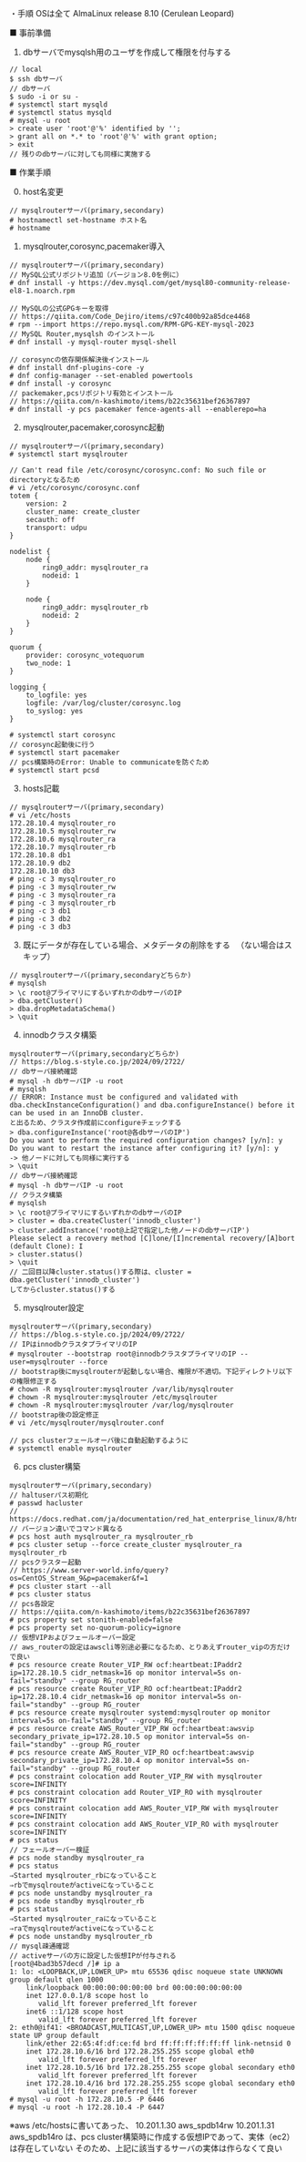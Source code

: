・手順
OSは全て AlmaLinux release 8.10 (Cerulean Leopard)

■ 事前準備

1. dbサーバでmysqlsh用のユーザを作成して権限を付与する
````````````````````````````````````````````````````
// local
$ ssh dbサーバ
// dbサーバ
$ sudo -i or su -
# systemctl start mysqld
# systemctl status mysqld
# mysql -u root
> create user 'root'@'%' identified by '';
> grant all on *.* to 'root'@'%' with grant option;
> exit
// 残りのdbサーバに対しても同様に実施する
````````````````````````````````````````````````````

■ 作業手順

0. host名変更
```````````````````````````````
// mysqlrouterサーバ(primary,secondary)
# hostnamectl set-hostname ホスト名
# hostname
```````````````````````````````

1. mysqlrouter,corosync,pacemaker導入
````````````````````````````````````````````````````
// mysqlrouterサーバ(primary,secondary)
// MySQL公式リポジトリ追加（バージョン8.0を例に）
# dnf install -y https://dev.mysql.com/get/mysql80-community-release-el8-1.noarch.rpm

// MySQLの公式GPGキーを取得
// https://qiita.com/Code_Dejiro/items/c97c400b92a85dce4468
# rpm --import https://repo.mysql.com/RPM-GPG-KEY-mysql-2023
// MySQL Router,mysqlsh のインストール
# dnf install -y mysql-router mysql-shell

// corosyncの依存関係解決後インストール
# dnf install dnf-plugins-core -y
# dnf config-manager --set-enabled powertools
# dnf install -y corosync
// packemaker,pcsリポジトリ有効とインストール
// https://qiita.com/n-kashimoto/items/b22c35631bef26367897
# dnf install -y pcs pacemaker fence-agents-all --enablerepo=ha
````````````````````````````````````````````````````

2. mysqlrouter,pacemaker,corosync起動
````````````````````````````````````````````````````
// mysqlrouterサーバ(primary,secondary)
# systemctl start mysqlrouter

// Can't read file /etc/corosync/corosync.conf: No such file or directoryとなるため
# vi /etc/corosync/corosync.conf
totem {
    version: 2
    cluster_name: create_cluster
    secauth: off
    transport: udpu
}

nodelist {
    node {
        ring0_addr: mysqlrouter_ra
        nodeid: 1
    }

    node {
        ring0_addr: mysqlrouter_rb
        nodeid: 2
    }
}

quorum {
    provider: corosync_votequorum
    two_node: 1
}

logging {
    to_logfile: yes
    logfile: /var/log/cluster/corosync.log
    to_syslog: yes
}

# systemctl start corosync
// corosync起動後に行う
# systemctl start pacemaker
// pcs構築時のError: Unable to communicateを防ぐため
# systemctl start pcsd
````````````````````````````````````````````````````

3. hosts記載
````````````````````````````````````````````````````
// mysqlrouterサーバ(primary,secondary)
# vi /etc/hosts
172.28.10.4 mysqlrouter_ro
172.28.10.5 mysqlrouter_rw
172.28.10.6 mysqlrouter_ra
172.28.10.7 mysqlrouter_rb
172.28.10.8 db1
172.28.10.9 db2
172.28.10.10 db3 
# ping -c 3 mysqlrouter_ro
# ping -c 3 mysqlrouter_rw
# ping -c 3 mysqlrouter_ra
# ping -c 3 mysqlrouter_rb
# ping -c 3 db1
# ping -c 3 db2
# ping -c 3 db3
````````````````````````````````````````````````````

3. 既にデータが存在している場合、メタデータの削除をする
　（ない場合はスキップ）
````````````````````````````````````````````````````
// mysqlrouterサーバ(primary,secondaryどちらか)
# mysqlsh
> \c root@プライマリにするいずれかのdbサーバのIP
> dba.getCluster()
> dba.dropMetadataSchema()
> \quit
````````````````````````````````````````````````````

4. innodbクラスタ構築
````````````````````````````````````````````````````
mysqlrouterサーバ(primary,secondaryどちらか)
// https://blog.s-style.co.jp/2024/09/2722/
// dbサーバ接続確認
# mysql -h dbサーバIP -u root
# mysqlsh
// ERROR: Instance must be configured and validated with dba.checkInstanceConfiguration() and dba.configureInstance() before it can be used in an InnoDB cluster.
と出るため、クラスタ作成前にconfigureチェックする
> dba.configureInstance('root@各dbサーバのIP')
Do you want to perform the required configuration changes? [y/n]: y
Do you want to restart the instance after configuring it? [y/n]: y
-> 他ノードに対しても同様に実行する
> \quit
// dbサーバ接続確認
# mysql -h dbサーバIP -u root
// クラスタ構築
# mysqlsh
> \c root@プライマリにするいずれかのdbサーバのIP
> cluster = dba.createCluster('innodb_cluster')
> cluster.addInstance('root@上記で指定した他ノードのdbサーバIP')
Please select a recovery method [C]lone/[I]ncremental recovery/[A]bort (default Clone): I
> cluster.status()
> \quit
// 二回目以降cluster.status()する際は、cluster = dba.getCluster('innodb_cluster')
してからcluster.status()する
````````````````````````````````````````````````````

5. mysqlrouter設定
````````````````````````````````````````````````````
mysqlrouterサーバ(primary,secondary)
// https://blog.s-style.co.jp/2024/09/2722/
// IPはinnodbクラスタプライマリのIP
# mysqlrouter --bootstrap root@innodbクラスタプライマリのIP --user=mysqlrouter --force
// bootstrap後にmysqlrouterが起動しない場合、権限が不適切。下記ディレクトリ以下の権限修正する
# chown -R mysqlrouter:mysqlrouter /var/lib/mysqlrouter 
# chown -R mysqlrouter:mysqlrouter /etc/mysqlrouter
# chown -R mysqlrouter:mysqlrouter /var/log/mysqlrouter
// bootstrap後の設定修正
# vi /etc/mysqlrouter/mysqlrouter.conf

// pcs clusterフェールオーバ後に自動起動するように
# systemctl enable mysqlrouter
````````````````````````````````````````````````````

6. pcs cluster構築
````````````````````````````````````````````````````
mysqlrouterサーバ(primary,secondary)
// haltuserパス初期化
# passwd hacluster
// https://docs.redhat.com/ja/documentation/red_hat_enterprise_linux/8/html/considerations_in_adopting_rhel_8/new_commands_for_authenticating_nodes_in_a_cluster
// バージョン違いでコマンド異なる
# pcs host auth mysqlrouter_ra mysqlrouter_rb
# pcs cluster setup --force create_cluster mysqlrouter_ra mysqlrouter_rb
// pcsクラスター起動
// https://www.server-world.info/query?os=CentOS_Stream_9&p=pacemaker&f=1
# pcs cluster start --all
# pcs cluster status
// pcs各設定
// https://qiita.com/n-kashimoto/items/b22c35631bef26367897
# pcs property set stonith-enabled=false
# pcs property set no-quorum-policy=ignore
// 仮想VIPおよびフェールオーバー設定
// aws_routerの設定はawscli等別途必要になるため、とりあえずrouter_vipの方だけで良い
# pcs resource create Router_VIP_RW ocf:heartbeat:IPaddr2 ip=172.28.10.5 cidr_netmask=16 op monitor interval=5s on-fail="standby" --group RG_router
# pcs resource create Router_VIP_RO ocf:heartbeat:IPaddr2 ip=172.28.10.4 cidr_netmask=16 op monitor interval=5s on-fail="standby" --group RG_router
# pcs resource create mysqlrouter systemd:mysqlrouter op monitor interval=5s on-fail="standby" --group RG_router
# pcs resource create AWS_Router_VIP_RW ocf:heartbeat:awsvip secondary_private_ip=172.28.10.5 op monitor interval=5s on-fail="standby" --group RG_router
# pcs resource create AWS_Router_VIP_RO ocf:heartbeat:awsvip secondary_private_ip=172.28.10.4 op monitor interval=5s on-fail="standby" --group RG_router
# pcs constraint colocation add Router_VIP_RW with mysqlrouter score=INFINITY
# pcs constraint colocation add Router_VIP_RO with mysqlrouter score=INFINITY
# pcs constraint colocation add AWS_Router_VIP_RW with mysqlrouter score=INFINITY
# pcs constraint colocation add AWS_Router_VIP_RO with mysqlrouter score=INFINITY
# pcs status
// フェールオーバー検証
# pcs node standby mysqlrouter_ra
# pcs status 
⇒Started mysqlrouter_rbになっていること
⇒rbでmysqlrouteがactiveになっていること
# pcs node unstandby mysqlrouter_ra
# pcs node standby mysqlrouter_rb
# pcs status 
⇒Started mysqlrouter_raになっていること
⇒raでmysqlrouteがactiveになっていること
# pcs node unstandby mysqlrouter_rb
// mysql疎通確認
// activeサーバの方に設定した仮想IPが付与される
[root@4bad3b57decd /]# ip a
1: lo: <LOOPBACK,UP,LOWER_UP> mtu 65536 qdisc noqueue state UNKNOWN group default qlen 1000
    link/loopback 00:00:00:00:00:00 brd 00:00:00:00:00:00
    inet 127.0.0.1/8 scope host lo
       valid_lft forever preferred_lft forever
    inet6 ::1/128 scope host
       valid_lft forever preferred_lft forever
2: eth0@if41: <BROADCAST,MULTICAST,UP,LOWER_UP> mtu 1500 qdisc noqueue state UP group default
    link/ether 22:65:4f:df:ce:fd brd ff:ff:ff:ff:ff:ff link-netnsid 0
    inet 172.28.10.6/16 brd 172.28.255.255 scope global eth0
       valid_lft forever preferred_lft forever
    inet 172.28.10.5/16 brd 172.28.255.255 scope global secondary eth0
       valid_lft forever preferred_lft forever
    inet 172.28.10.4/16 brd 172.28.255.255 scope global secondary eth0
       valid_lft forever preferred_lft forever
# mysql -u root -h 172.28.10.5 -P 6446
# mysql -u root -h 172.28.10.4 -P 6447
````````````````````````````````````````````````````
※aws /etc/hostsに書いてあった、
10.201.1.30 aws_spdb14rw
10.201.1.31 aws_spdb14ro
は、pcs cluster構築時に作成する仮想IPであって、実体（ec2）は存在していない
そのため、上記に該当するサーバの実体は作らなくて良い